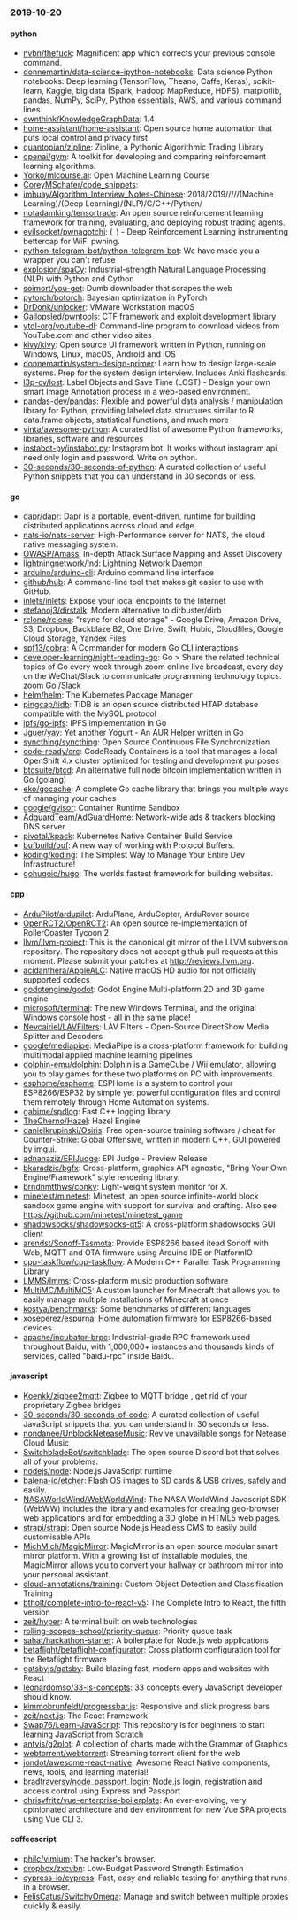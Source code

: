 ### 2019-10-20

#### python
* [nvbn/thefuck](https://github.com/nvbn/thefuck): Magnificent app which corrects your previous console command.
* [donnemartin/data-science-ipython-notebooks](https://github.com/donnemartin/data-science-ipython-notebooks): Data science Python notebooks: Deep learning (TensorFlow, Theano, Caffe, Keras), scikit-learn, Kaggle, big data (Spark, Hadoop MapReduce, HDFS), matplotlib, pandas, NumPy, SciPy, Python essentials, AWS, and various command lines.
* [ownthink/KnowledgeGraphData](https://github.com/ownthink/KnowledgeGraphData): 1.4
* [home-assistant/home-assistant](https://github.com/home-assistant/home-assistant):  Open source home automation that puts local control and privacy first
* [quantopian/zipline](https://github.com/quantopian/zipline): Zipline, a Pythonic Algorithmic Trading Library
* [openai/gym](https://github.com/openai/gym): A toolkit for developing and comparing reinforcement learning algorithms.
* [Yorko/mlcourse.ai](https://github.com/Yorko/mlcourse.ai): Open Machine Learning Course
* [CoreyMSchafer/code_snippets](https://github.com/CoreyMSchafer/code_snippets): 
* [imhuay/Algorithm_Interview_Notes-Chinese](https://github.com/imhuay/Algorithm_Interview_Notes-Chinese): 2018/2019/////(Machine Learning)/(Deep Learning)/(NLP)/C/C++/Python/
* [notadamking/tensortrade](https://github.com/notadamking/tensortrade): An open source reinforcement learning framework for training, evaluating, and deploying robust trading agents.
* [evilsocket/pwnagotchi](https://github.com/evilsocket/pwnagotchi): (_) - Deep Reinforcement Learning instrumenting bettercap for WiFi pwning.
* [python-telegram-bot/python-telegram-bot](https://github.com/python-telegram-bot/python-telegram-bot): We have made you a wrapper you can't refuse
* [explosion/spaCy](https://github.com/explosion/spaCy):  Industrial-strength Natural Language Processing (NLP) with Python and Cython
* [soimort/you-get](https://github.com/soimort/you-get):  Dumb downloader that scrapes the web
* [pytorch/botorch](https://github.com/pytorch/botorch): Bayesian optimization in PyTorch
* [DrDonk/unlocker](https://github.com/DrDonk/unlocker): VMware Workstation macOS
* [Gallopsled/pwntools](https://github.com/Gallopsled/pwntools): CTF framework and exploit development library
* [ytdl-org/youtube-dl](https://github.com/ytdl-org/youtube-dl): Command-line program to download videos from YouTube.com and other video sites
* [kivy/kivy](https://github.com/kivy/kivy): Open source UI framework written in Python, running on Windows, Linux, macOS, Android and iOS
* [donnemartin/system-design-primer](https://github.com/donnemartin/system-design-primer): Learn how to design large-scale systems. Prep for the system design interview. Includes Anki flashcards.
* [l3p-cv/lost](https://github.com/l3p-cv/lost): Label Objects and Save Time (LOST) - Design your own smart Image Annotation process in a web-based environment.
* [pandas-dev/pandas](https://github.com/pandas-dev/pandas): Flexible and powerful data analysis / manipulation library for Python, providing labeled data structures similar to R data.frame objects, statistical functions, and much more
* [vinta/awesome-python](https://github.com/vinta/awesome-python): A curated list of awesome Python frameworks, libraries, software and resources
* [instabot-py/instabot.py](https://github.com/instabot-py/instabot.py): Instagram bot. It works without instagram api, need only login and password. Write on python.
* [30-seconds/30-seconds-of-python](https://github.com/30-seconds/30-seconds-of-python): A curated collection of useful Python snippets that you can understand in 30 seconds or less.

#### go
* [dapr/dapr](https://github.com/dapr/dapr): Dapr is a portable, event-driven, runtime for building distributed applications across cloud and edge.
* [nats-io/nats-server](https://github.com/nats-io/nats-server): High-Performance server for NATS, the cloud native messaging system.
* [OWASP/Amass](https://github.com/OWASP/Amass): In-depth Attack Surface Mapping and Asset Discovery
* [lightningnetwork/lnd](https://github.com/lightningnetwork/lnd): Lightning Network Daemon 
* [arduino/arduino-cli](https://github.com/arduino/arduino-cli): Arduino command line interface
* [github/hub](https://github.com/github/hub): A command-line tool that makes git easier to use with GitHub.
* [inlets/inlets](https://github.com/inlets/inlets): Expose your local endpoints to the Internet
* [stefanoj3/dirstalk](https://github.com/stefanoj3/dirstalk): Modern alternative to dirbuster/dirb
* [rclone/rclone](https://github.com/rclone/rclone): "rsync for cloud storage" - Google Drive, Amazon Drive, S3, Dropbox, Backblaze B2, One Drive, Swift, Hubic, Cloudfiles, Google Cloud Storage, Yandex Files
* [spf13/cobra](https://github.com/spf13/cobra): A Commander for modern Go CLI interactions
* [developer-learning/night-reading-go](https://github.com/developer-learning/night-reading-go): Go  > Share the related technical topics of Go every week through zoom online live broadcast, every day on the WeChat/Slack to communicate programming technology topics.  zoom  Go /Slack 
* [helm/helm](https://github.com/helm/helm): The Kubernetes Package Manager
* [pingcap/tidb](https://github.com/pingcap/tidb): TiDB is an open source distributed HTAP database compatible with the MySQL protocol
* [ipfs/go-ipfs](https://github.com/ipfs/go-ipfs): IPFS implementation in Go
* [Jguer/yay](https://github.com/Jguer/yay): Yet another Yogurt - An AUR Helper written in Go
* [syncthing/syncthing](https://github.com/syncthing/syncthing): Open Source Continuous File Synchronization
* [code-ready/crc](https://github.com/code-ready/crc): CodeReady Containers is a tool that manages a local OpenShift 4.x cluster optimized for testing and development purposes
* [btcsuite/btcd](https://github.com/btcsuite/btcd): An alternative full node bitcoin implementation written in Go (golang)
* [eko/gocache](https://github.com/eko/gocache):  A complete Go cache library that brings you multiple ways of managing your caches
* [google/gvisor](https://github.com/google/gvisor): Container Runtime Sandbox
* [AdguardTeam/AdGuardHome](https://github.com/AdguardTeam/AdGuardHome): Network-wide ads & trackers blocking DNS server
* [pivotal/kpack](https://github.com/pivotal/kpack): Kubernetes Native Container Build Service
* [bufbuild/buf](https://github.com/bufbuild/buf): A new way of working with Protocol Buffers.
* [koding/koding](https://github.com/koding/koding): The Simplest Way to Manage Your Entire Dev Infrastructure!
* [gohugoio/hugo](https://github.com/gohugoio/hugo): The worlds fastest framework for building websites.

#### cpp
* [ArduPilot/ardupilot](https://github.com/ArduPilot/ardupilot): ArduPlane, ArduCopter, ArduRover source
* [OpenRCT2/OpenRCT2](https://github.com/OpenRCT2/OpenRCT2): An open source re-implementation of RollerCoaster Tycoon 2 
* [llvm/llvm-project](https://github.com/llvm/llvm-project): This is the canonical git mirror of the LLVM subversion repository. The repository does not accept github pull requests at this moment. Please submit your patches at http://reviews.llvm.org.
* [acidanthera/AppleALC](https://github.com/acidanthera/AppleALC): Native macOS HD audio for not officially supported codecs
* [godotengine/godot](https://github.com/godotengine/godot): Godot Engine  Multi-platform 2D and 3D game engine
* [microsoft/terminal](https://github.com/microsoft/terminal): The new Windows Terminal, and the original Windows console host - all in the same place!
* [Nevcairiel/LAVFilters](https://github.com/Nevcairiel/LAVFilters): LAV Filters - Open-Source DirectShow Media Splitter and Decoders
* [google/mediapipe](https://github.com/google/mediapipe): MediaPipe is a cross-platform framework for building multimodal applied machine learning pipelines
* [dolphin-emu/dolphin](https://github.com/dolphin-emu/dolphin): Dolphin is a GameCube / Wii emulator, allowing you to play games for these two platforms on PC with improvements.
* [esphome/esphome](https://github.com/esphome/esphome): ESPHome is a system to control your ESP8266/ESP32 by simple yet powerful configuration files and control them remotely through Home Automation systems.
* [gabime/spdlog](https://github.com/gabime/spdlog): Fast C++ logging library.
* [TheCherno/Hazel](https://github.com/TheCherno/Hazel): Hazel Engine
* [danielkrupinski/Osiris](https://github.com/danielkrupinski/Osiris): Free open-source training software / cheat for Counter-Strike: Global Offensive, written in modern C++. GUI powered by imgui.
* [adnanaziz/EPIJudge](https://github.com/adnanaziz/EPIJudge): EPI Judge - Preview Release
* [bkaradzic/bgfx](https://github.com/bkaradzic/bgfx): Cross-platform, graphics API agnostic, "Bring Your Own Engine/Framework" style rendering library.
* [brndnmtthws/conky](https://github.com/brndnmtthws/conky): Light-weight system monitor for X.
* [minetest/minetest](https://github.com/minetest/minetest): Minetest, an open source infinite-world block sandbox game engine with support for survival and crafting. Also see https://github.com/minetest/minetest_game
* [shadowsocks/shadowsocks-qt5](https://github.com/shadowsocks/shadowsocks-qt5): A cross-platform shadowsocks GUI client
* [arendst/Sonoff-Tasmota](https://github.com/arendst/Sonoff-Tasmota): Provide ESP8266 based itead Sonoff with Web, MQTT and OTA firmware using Arduino IDE or PlatformIO
* [cpp-taskflow/cpp-taskflow](https://github.com/cpp-taskflow/cpp-taskflow): A Modern C++ Parallel Task Programming Library
* [LMMS/lmms](https://github.com/LMMS/lmms): Cross-platform music production software
* [MultiMC/MultiMC5](https://github.com/MultiMC/MultiMC5): A custom launcher for Minecraft that allows you to easily manage multiple installations of Minecraft at once
* [kostya/benchmarks](https://github.com/kostya/benchmarks): Some benchmarks of different languages
* [xoseperez/espurna](https://github.com/xoseperez/espurna): Home automation firmware for ESP8266-based devices
* [apache/incubator-brpc](https://github.com/apache/incubator-brpc): Industrial-grade RPC framework used throughout Baidu, with 1,000,000+ instances and thousands kinds of services, called "baidu-rpc" inside Baidu.

#### javascript
* [Koenkk/zigbee2mqtt](https://github.com/Koenkk/zigbee2mqtt): Zigbee  to MQTT bridge , get rid of your proprietary Zigbee bridges 
* [30-seconds/30-seconds-of-code](https://github.com/30-seconds/30-seconds-of-code): A curated collection of useful JavaScript snippets that you can understand in 30 seconds or less.
* [nondanee/UnblockNeteaseMusic](https://github.com/nondanee/UnblockNeteaseMusic): Revive unavailable songs for Netease Cloud Music
* [SwitchbladeBot/switchblade](https://github.com/SwitchbladeBot/switchblade): The open source Discord bot that solves all of your problems.
* [nodejs/node](https://github.com/nodejs/node): Node.js JavaScript runtime 
* [balena-io/etcher](https://github.com/balena-io/etcher): Flash OS images to SD cards & USB drives, safely and easily.
* [NASAWorldWind/WebWorldWind](https://github.com/NASAWorldWind/WebWorldWind): The NASA WorldWind Javascript SDK (WebWW) includes the library and examples for creating geo-browser web applications and for embedding a 3D globe in HTML5 web pages.
* [strapi/strapi](https://github.com/strapi/strapi):  Open source Node.js Headless CMS to easily build customisable APIs
* [MichMich/MagicMirror](https://github.com/MichMich/MagicMirror): MagicMirror is an open source modular smart mirror platform. With a growing list of installable modules, the MagicMirror allows you to convert your hallway or bathroom mirror into your personal assistant.
* [cloud-annotations/training](https://github.com/cloud-annotations/training):  Custom Object Detection and Classification Training
* [btholt/complete-intro-to-react-v5](https://github.com/btholt/complete-intro-to-react-v5): The Complete Intro to React, the fifth version
* [zeit/hyper](https://github.com/zeit/hyper): A terminal built on web technologies
* [rolling-scopes-school/priority-queue](https://github.com/rolling-scopes-school/priority-queue): Priority queue task
* [sahat/hackathon-starter](https://github.com/sahat/hackathon-starter): A boilerplate for Node.js web applications
* [betaflight/betaflight-configurator](https://github.com/betaflight/betaflight-configurator): Cross platform configuration tool for the Betaflight firmware
* [gatsbyjs/gatsby](https://github.com/gatsbyjs/gatsby): Build blazing fast, modern apps and websites with React
* [leonardomso/33-js-concepts](https://github.com/leonardomso/33-js-concepts):  33 concepts every JavaScript developer should know.
* [kimmobrunfeldt/progressbar.js](https://github.com/kimmobrunfeldt/progressbar.js): Responsive and slick progress bars
* [zeit/next.js](https://github.com/zeit/next.js): The React Framework
* [Swap76/Learn-JavaScript](https://github.com/Swap76/Learn-JavaScript): This repository is for beginners to start learning JavaScript from Scratch
* [antvis/g2plot](https://github.com/antvis/g2plot): A collection of charts made with the Grammar of Graphics
* [webtorrent/webtorrent](https://github.com/webtorrent/webtorrent):  Streaming torrent client for the web
* [jondot/awesome-react-native](https://github.com/jondot/awesome-react-native): Awesome React Native components, news, tools, and learning material!
* [bradtraversy/node_passport_login](https://github.com/bradtraversy/node_passport_login): Node.js login, registration and access control using Express and Passport
* [chrisvfritz/vue-enterprise-boilerplate](https://github.com/chrisvfritz/vue-enterprise-boilerplate): An ever-evolving, very opinionated architecture and dev environment for new Vue SPA projects using Vue CLI 3.

#### coffeescript
* [philc/vimium](https://github.com/philc/vimium): The hacker's browser.
* [dropbox/zxcvbn](https://github.com/dropbox/zxcvbn): Low-Budget Password Strength Estimation
* [cypress-io/cypress](https://github.com/cypress-io/cypress): Fast, easy and reliable testing for anything that runs in a browser.
* [FelisCatus/SwitchyOmega](https://github.com/FelisCatus/SwitchyOmega): Manage and switch between multiple proxies quickly & easily.

